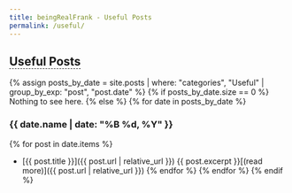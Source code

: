 ```yaml
---
title: beingRealFrank - Useful Posts
permalink: /useful/
---
```


## <span style="border-bottom: 1px dashed;">Useful Posts</span>
{% assign posts_by_date = site.posts | where: "categories", "Useful" | group_by_exp: "post", "post.date" %}
{% if posts_by_date.size == 0 %}
Nothing to see here.
{% else %}
{% for date in posts_by_date %}
### {{ date.name | date: "%B %d, %Y" }}
{% for post in date.items %}
- [{{ post.title }}]({{ post.url | relative_url }})
{{ post.excerpt }}[(read more)]({{ post.url | relative_url }})
{% endfor %}
{% endfor %}
{% endif %}